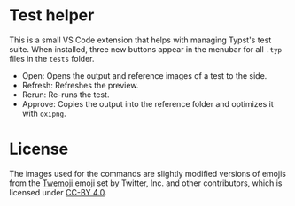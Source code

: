 # Test helper

This is a small VS Code extension that helps with managing Typst's test suite.
When installed, three new buttons appear in the menubar for all `.typ` files in
the `tests` folder.

- Open: Opens the output and reference images of a test to the side.
- Refresh: Refreshes the preview.
- Rerun: Re-runs the test.
- Approve: Copies the output into the reference folder and optimizes
  it with `oxipng`.

# License
The images used for the commands are slightly modified versions of emojis from
the [Twemoji] emoji set by Twitter, Inc. and other contributors, which is
licensed under [CC-BY 4.0][cc40].

[Twemoji]: https://twemoji.twitter.com/
[cc40]: https://creativecommons.org/licenses/by/4.0/
